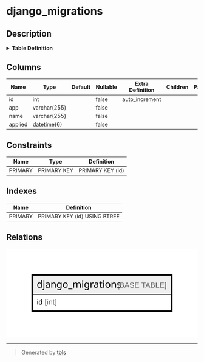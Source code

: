 # django_migrations

## Description

<details>
<summary><strong>Table Definition</strong></summary>

```sql
CREATE TABLE `django_migrations` (
  `id` int NOT NULL AUTO_INCREMENT,
  `app` varchar(255) NOT NULL,
  `name` varchar(255) NOT NULL,
  `applied` datetime(6) NOT NULL,
  PRIMARY KEY (`id`)
) ENGINE=InnoDB AUTO_INCREMENT=[Redacted by tbls] DEFAULT CHARSET=utf8mb4 COLLATE=utf8mb4_0900_ai_ci
```

</details>

## Columns

| Name | Type | Default | Nullable | Extra Definition | Children | Parents | Comment |
| ---- | ---- | ------- | -------- | ---------------- | -------- | ------- | ------- |
| id | int |  | false | auto_increment |  |  |  |
| app | varchar(255) |  | false |  |  |  |  |
| name | varchar(255) |  | false |  |  |  |  |
| applied | datetime(6) |  | false |  |  |  |  |

## Constraints

| Name | Type | Definition |
| ---- | ---- | ---------- |
| PRIMARY | PRIMARY KEY | PRIMARY KEY (id) |

## Indexes

| Name | Definition |
| ---- | ---------- |
| PRIMARY | PRIMARY KEY (id) USING BTREE |

## Relations

![er](django_migrations.svg)

---

> Generated by [tbls](https://github.com/k1LoW/tbls)
